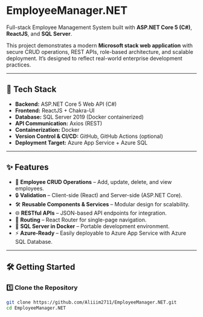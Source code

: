 # EmployeeManager.NET  
Full-stack Employee Management System built with **ASP.NET Core 5 (C#)**, **ReactJS**, and **SQL Server**.  

This project demonstrates a modern **Microsoft stack web application** with secure CRUD operations, REST APIs, role-based architecture, and scalable deployment. It’s designed to reflect real-world enterprise development practices.

---

## 🚀 Tech Stack  
- **Backend:** ASP.NET Core 5 Web API (C#)  
- **Frontend:** ReactJS + Chakra-UI  
- **Database:** SQL Server 2019 (Docker containerized)  
- **API Communication:** Axios (REST)  
- **Containerization:** Docker  
- **Version Control & CI/CD:** GitHub, GitHub Actions (optional)  
- **Deployment Target:** Azure App Service + Azure SQL  

---

## ✨ Features  
- 👥 **Employee CRUD Operations** – Add, update, delete, and view employees.  
- 🔒 **Validation** – Client-side (React) and Server-side (ASP.NET Core).  
- 🛠️ **Reusable Components & Services** – Modular design for scalability.  
- 🌐 **RESTful APIs** – JSON-based API endpoints for integration.  
- 🔗 **Routing** – React Router for single-page navigation.  
- 🐳 **SQL Server in Docker** – Portable development environment.  
- ⚡ **Azure-Ready** – Easily deployable to Azure App Service with Azure SQL Database.  

---

## 🛠️ Getting Started  

### 1️⃣ Clone the Repository  
```bash
git clone https://github.com/Aliiim2711/EmployeeManager.NET.git
cd EmployeeManager.NET
